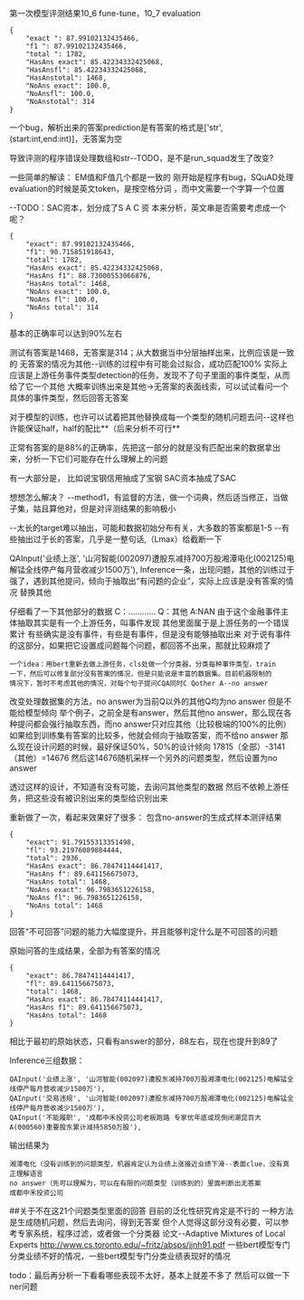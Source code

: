 第一次模型评测结果10_6 fune-tune，10_7 evaluation

    {
        "exact ": 87.99102132435466,
        "f1 ": 87.99102132435466,
        "total ": 1782,
        "HasAns exact": 85.42234332425068,
        "HasAnsfl": 85.42234332425068,
        "HasAnstotal": 1468,
        "NoAns exact": 100.0,
        "NoAnsfl": 100.0,
        "NoAnstotal": 314
    }

一个bug，解析出来的答案prediction是有答案的格式是['str',(start:int,end:int)]，无答案为空

导致评测的程序错误处理数组和str--TODO，是不是run_squad发生了改变?

一些简单的解读： EM值和F值几个都是一致的 刚开始是程序有bug，SQuAD处理evaluation的时候是英文token，是按空格分词 ，而中文需要一个字算一个位置

--TODO：SAC资本，划分成了S A C 资 本来分析，英文串是否需要考虑成一个呢？

    {
        "exact": 87.99102132435466,
        "f1": 90.715851918643,
        "total": 1782,
        "HasAns exact": 85.42234332425068,
        "HasAns f1": 88.73000553066876,
        "HasAns total": 1468,
        "NoAns exact": 100.0,
        "NoAns fl": 100.0,
        "NoAns total": 314
    }

基本的正确率可以达到90%左右

测试有答案是1468，无答案是314；从大数据当中分层抽样出来，比例应该是一致的 无答案的情况为其他--训练的过程中有可能会过拟合，成功匹配100%
实际上应该是上游任务事件类型detection的任务，发现不了句子里面的事件类型，从而给了它一个其他 大概率训练出来是其他->无答案的表面线索，可以试试看问一个具体的事件类型，然后回答无答案

对于模型的训练，也许可以试着把其他替换成每一个类型的随机问题去问--这样也许能保证half，half的配比**（后来分析不可行**

正常有答案的是88%的正确率，先把这一部分的就是没有匹配出来的数据拿出来，分析一下它们可能存在什么理解上的问题

有一大部分是， 比如说宝钢信用抽成了宝钢 SAC资本抽成了SAC

想想怎么解决？ --method1，有监督的方法，做一个词典，然后适当修正，当做子集，姑且算他对，但是对评测结果的影响极小

--太长的target难以抽出，可能和数据初始分布有关，大多数的答案都是1-5 --有些抽出过于长的答案，几乎是一整句话,（Lmax）给截断一下

QAInput('业绩上涨', '山河智能(002097)遭股东减持700万股湘潭电化(002125)电解锰全线停产每月营收减少1500万'),
Inference一条，出现问题，其他的训练过于强了，遇到其他提问，倾向于抽取出“有问题的企业”，实际上应该是没有答案的情况 替换其他

仔细看了一下其他部分的数据 C：………… Q：其他 A:NAN 由于这个金融事件主体抽取其实是有一个上游任务，叫事件发现 其他里面属于是上游任务的一个错误累计 有些确实是没有事件，有些是有事件，但是没有能够抽取出来
对于说有事件的这部分，如果把它设置成问题每个问题，都回答不出来，那就比较麻烦了

    一个idea：用bert重新去做上游任务，cls处做一个分类器，分类每种事件类型，train
    一下，然后可以修复部分没有答案的情况，但是只能说是丰富的数据集。目前机器限制的
    情况下，暂时不考虑其他的情况，对每个句子提问CQA同时C Qother A--no answer

改变处理数据集的方法，no answer为当前Q以外的其他Q均为no answer
但是不能给模型倾向
举个例子，之前全是有answer，然后其他no answer，那么现在各种提问都会强行抽取东西，而no answer只对应其他（比较极端的100%的比例）
如果给到训练集有答案的比较多，他就会倾向于抽取答案，而不给no answer
那么现在设计问题的时候，最好保证50%，50%的设计倾向
17815（全部）-3141（其他）=14676
然后这14676随机采样一个另外的问题类型，然后设置为no answer

透过这样的设计，不知道有没有可能，去询问其他类型的数据
然后不依赖上游任务，把这些没有被识别出来的类型给识别出来

重新做了一次，看起来效果好了很多：
包含no-answer的生成式样本测评结果

    {
        "exact": 91.79155313351498,
        "fl": 93.21976089884444,
        "total": 2936,
        "HasAns exact": 86.78474114441417,
        "HasAns f": 89.641156675073,
        "HasAns total": 1468,
        "NoAns exact": 96.7983651226158,
        "NoAns fl": 96.7983651226158,
        "NoAns total": 1468
    }
回答“不可回答”问题的能力大幅度提升，并且能够判定什么是不可回答的问题

原始问答的生成结果，全部为有答案的情况

    {
        "exact": 86.78474114441417,
        "fl": 89.641156675073,
        "total": 1468,
        "HasAns exact": 86.78474114441417,
        "HasAns f1": 89.641156675073,
        "HasAns total": 1468
    }

相比于最初的原始状态，只看有answer的部分，88左右，现在也提升到89了

Inference三组数据：

    QAInput('业绩上涨', '山河智能(002097)遭股东减持700万股湘潭电化(002125)电解锰全线停产每月营收减少1500万'),
    QAInput('交易违规', '山河智能(002097)遭股东减持700万股湘潭电化(002125)电解锰全线停产每月营收减少1500万'),
    QAInput('不能履职', '成都中禾投资公司老板跑路 专家忧年底或现倒闭潮昆百大A(000560)重要股东累计减持5850万股'),

输出结果为

    湘潭电化（没有训练到的问题类型，机器肯定认为业绩上涨接近业绩下滑--表面clue，没有真正理解语言
    no answer（先可以理解为，可以在有限的问题类型（训练到的）里面判断出无答案
    成都中禾投资公司

##关于不在这21个问题类型里面的回答
目前的泛化性研究肯定是不行的
一种方法是生成随机问题，然后去询问，得到无答案
但个人觉得这部分没有必要，可以参考专家系统，程序过滤，或者做一个分类器
论文--Adaptive Mixtures of Local Experts
http://www.cs.toronto.edu/~fritz/absps/jjnh91.pdf
一些bert模型专门分类业绩不好的情况，一些bert模型专门分类业绩表现好的情况

todo：最后再分析一下看看哪些表现不太好，基本上就差不多了
然后可以做一下ner问题
